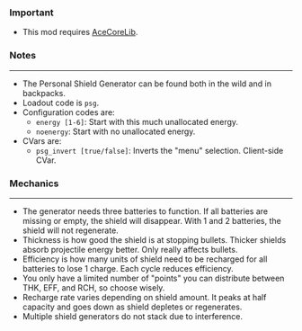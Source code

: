 ### Important
- This mod requires [AceCoreLib](https://gitlab.com/accensi/hd-addons/acecorelib).

### Notes
---
- The Personal Shield Generator can be found both in the wild and in backpacks.
- Loadout code is `psg`.
- Configuration codes are:
	- `energy [1-6]`: Start with this much unallocated energy.
	- `noenergy`: Start with no unallocated energy.
- CVars are:
	- `psg_invert [true/false]`: Inverts the "menu" selection. Client-side CVar.

### Mechanics
---
- The generator needs three batteries to function. If all batteries are missing or empty, the shield will disappear. With 1 and 2 batteries, the shield will not regenerate.
- Thickness is how good the shield is at stopping bullets. Thicker shields absorb projectile energy better. Only really affects bullets.
- Efficiency is how many units of shield need to be recharged for all batteries to lose 1 charge. Each cycle reduces efficiency.
- You only have a limited number of "points" you can distribute between THK, EFF, and RCH, so choose wisely.
- Recharge rate varies depending on shield amount. It peaks at half capacity and goes down as shield depletes or regenerates.
- Multiple shield generators do not stack due to interference.

